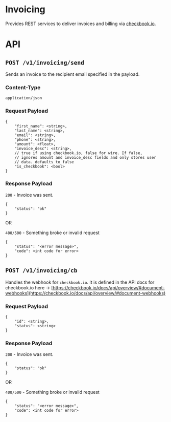 # Invoicing

Provides REST services to deliver invoices and billing via [checkbook.io](http://checkbook.io).  

# API

## `POST /v1/invoicing/send`

Sends an invoice to the recipient email specified in the payload.  

### Content-Type
`application/json`

### Request Payload
```
{
	"first_name": <string>,
	"last_name": <string>,
	"email": <string>,
	"phone": <string>,
	"amount": <float>,
	"invoice_desc": <string>,
	// true if using checkbook.io, false for wire. If false,
 	// ignores amount and invoice_desc fields and only stores user 
 	// data. defaults to false
	"is_checkbook": <bool>
}
```

### Response Payload

`200` - Invoice was sent.

```
{
	"status": "ok"
}
```

OR

`400/500` - Something broke or invalid request

```
{
	"status": "<error message>",
	"code": <int code for error>
}
```


## `POST /v1/invoicing/cb`

Handles the webhook for `checkbook.io`.  It is defined in the API docs for checkbook.io here -> [https://checkbook.io/docs/api/overview/#document-webhooks](https://checkbook.io/docs/api/overview/#document-webhooks)

### Request Payload
```
{
	"id": <string>,
	"status": <string>
}

```


### Response Payload

`200` - Invoice was sent.

```
{
	"status": "ok"
}
```

OR

`400/500` - Something broke or invalid request

```
{
	"status": "<error message>",
	"code": <int code for error>
}
```

